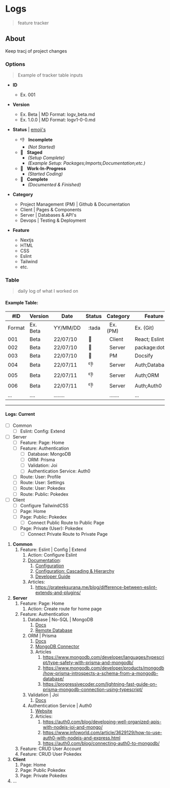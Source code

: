 # Logs
> feature tracker

## About

Keep tracj of project changes

### Options
> Example of tracker table inputs

- **ID**
  - Ex. 001

- **Version**
  - Ex. Beta | MD Format: logv_beta.md
  - Ex. 1.0.0 | MD Format: logv1-0-0.md


- **Status** | [emoji's](https://gist.github.com/rxaviers/7360908)
  - :-1: &nbsp; **Incomplete** 
    - *(Not Started)*
  - :wave: &nbsp; **Staged** 
    - *(Setup Complete)* 
    - *(Example Setup: Packages;Imports;Documentation;etc.)*
  - :pray: &nbsp; **Work-In-Progress** 
    - *(Started Coding)* 
  - :tada: &nbsp; **Complete** 
    - *(Documented & Finished)*

- **Category**
  - Project Management (PM) | Github & Documentation
  - Client | Pages & Components
  - Server | Databases & API's
  - Devops | Testing & Deployment

- **Feature**
  - Nextjs
  - HTML
  - CSS
  - Eslint
  - Tailwind
  - etc.

### Table
> daily log of what I worked on

#### Example Table:

|  #ID   |  Version  |   Date   |        Status        |     Category      |  Feature   |
| ------ | --------- | -------- | -------------------- | ----------------- | ---------- |
| Format | Ex. Beta  | YY/MM/DD | &nbsp;&nbsp;:tada    | &nbsp; Ex. (PM)   | Ex. (Git)  |
| 001    | Beta      | 22/07/10 | &nbsp;&nbsp;:tada: | &nbsp; Client     | React; Eslint |
| 002    | Beta      | 22/07/10 | &nbsp;&nbsp;:tada: | &nbsp; Server     | package:dotenv |
| 003    | Beta      | 22/07/10 | &nbsp;&nbsp;:pray: | &nbsp; PM         | Docsify    |
| 004    | Beta      | 22/07/11 | &nbsp;&nbsp;:-1:   | &nbsp; Server     | Auth;Database |
| 005    | Beta      | 22/07/11 | &nbsp;&nbsp;:-1:   | &nbsp; Server     | Auth;ORM   |  
| 006    | Beta      | 22/07/11 | &nbsp;&nbsp;:-1:   | &nbsp; Server     | Auth;Auth0 |
| ...    | ....      | ........ | &nbsp;&nbsp;         | &nbsp; .......    | ...        |  

---

#### Logs: Current

- [ ] Common
  - [ ] Eslint: Config: Extend
- [ ] Server
  - [ ] Feature: Page: Home
  - [ ] Feature: Authentication
    - [ ] Database: MongoDB
    - [ ] ORM: Prisma
    - [ ] Validation: Joi
    - [ ] Authentication Service: Auth0
  - [ ] Route: User: Profile
  - [ ] Route: User: Settings
  - [ ] Route: User: Pokedex
  - [ ] Route: Public: Pokedex
- [ ] Client
  - [ ] Configure TailwindCSS
  - [ ] Page: Home
  - [ ] Page: Public: Pokedex
    - [ ] Connect Public Route to Public Page
  - [ ] Page: Private (User): Pokedex
    - [ ] Connect Private Route to Private Page

1. **Common**
   1. Feature: Eslint | Config | Extend
      1. Action: Configure Eslint
      2. [Documentation](https://eslint.org/docs/latest/):
         1. [Configuration](https://eslint.org/docs/latest/user-guide/configuring/)
         2. [Configuration: Cascading & Hierarchy](https://eslint.org/docs/latest/user-guide/configuring/configuration-files#cascading-and-hierarchy)
         3. [Developer Guide](https://eslint.org/docs/latest/developer-guide/shareable-configs)
      3. Articles:
         1. https://prateeksurana.me/blog/difference-between-eslint-extends-and-plugins/
2. **Server**
   1. Feature: Page: Home
      1. Action: Create route for home page
   2. Feature: Authentication
      1. Database | No-SQL | MongoDB
         1. [Docs](https://www.mongodb.com/docs/)
         2. [Remote Database](https://www.mongodb.com/free-cloud-database)
      2. ORM | Prisma
         1. [Docs](https://www.prisma.io/mongodb)
         2. [MongoDB Connector](https://www.prisma.io/docs/concepts/database-connectors/mongodb)
         3. Articles
            1. https://www.mongodb.com/developer/languages/typescript/type-safety-with-prisma-and-mongodb/
            2. https://www.mongodb.com/developer/products/mongodb/how-prisma-introspects-a-schema-from-a-mongodb-database/
            3. https://progressivecoder.com/lightning-fast-guide-on-prisma-mongodb-connection-using-typescript/
      3. Validation | Joi
         1. [Docs](https://joi.dev/api/)
      4. Authentication Service | Auth0
         1. [Website](https://auth0.com/docs/quickstart/backend/nodejs/01-authorization)
         2. Articles:
            1. https://auth0.com/blog/developing-well-organized-apis-with-nodejs-joi-and-mongo/
            2. https://www.infoworld.com/article/3629129/how-to-use-auth0-with-nodejs-and-express.html
            3. https://auth0.com/blog/connecting-auth0-to-mongodb/
   3. Feature: CRUD User Account
   4. Feature: CRUD User Pokedex
3. **Client**
   1. Page: Home
   2. Page: Public Pokedex  
   3. Page: Private Pokedex
4.  ...


